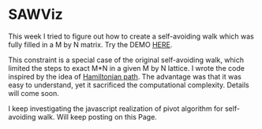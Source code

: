 # SAWViz

This week I tried to figure out how to create a self-avoiding walk which was fully filled in a M by N matrix. 
Try the DEMO [HERE](https://rebeccazhou666.github.io/SAWViz/).

This constraint is a special case of the original self-avoiding walk, which limited the steps to exact M*N in a given M by N lattice. 
I wrote the code inspired by the idea of [Hamiltonian path](https://en.wikipedia.org/wiki/Hamiltonian_path). The advantage was that it was easy to understand, yet it sacrificed the computational complexity. Details will come soon.

I keep investigating the javascript realization of pivot algorithm for self-avoiding walk. Will keep posting on this Page.

